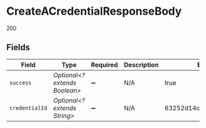 # CreateACredentialResponseBody

200


## Fields

| Field                         | Type                          | Required                      | Description                   | Example                       |
| ----------------------------- | ----------------------------- | ----------------------------- | ----------------------------- | ----------------------------- |
| `success`                     | *Optional<? extends Boolean>* | :heavy_minus_sign:            | N/A                           | true                          |
| `credentialId`                | *Optional<? extends String>*  | :heavy_minus_sign:            | N/A                           | 63252d14cc29df15cc481a76      |